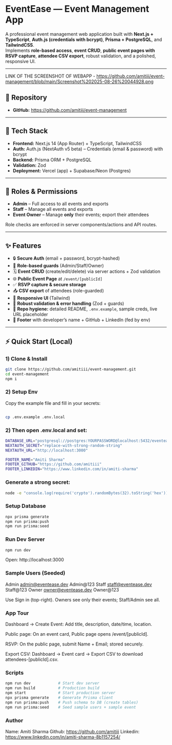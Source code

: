 # EventEase — Event Management App

A professional event management web application built with **Next.js + TypeScript**, **Auth.js (credentials with bcrypt)**, **Prisma + PostgreSQL**, and **TailwindCSS**.  
Implements **role-based access**, **event CRUD**, **public event pages with RSVP capture**, **attendee CSV export**, robust validation, and a polished, responsive UI.

---
LINK OF THE SCREENSHOT OF WEBAPP - https://github.com/amitiii/event-management/blob/main/Screenshot%202025-08-26%20044928.png

## 🔗 Repository

- **GitHub:** https://github.com/amitiii/event-management

---

## 🚀 Tech Stack

- **Frontend:** Next.js 14 (App Router) + TypeScript, TailwindCSS  
- **Auth:** Auth.js (NextAuth v5 beta) – Credentials (email & password) with bcrypt  
- **Backend:** Prisma ORM + PostgreSQL  
- **Validation:** Zod  
- **Deployment:** Vercel (app) + Supabase/Neon (Postgres)

---

## 👤 Roles & Permissions

- **Admin** – Full access to all events and exports  
- **Staff** – Manage all events and exports  
- **Event Owner** – Manage **only** their events; export their attendees

Role checks are enforced in server components/actions and API routes.

---

## ✨ Features

- 🔒 **Secure Auth** (email + password, bcrypt-hashed)  
- 🧰 **Role-based guards** (Admin/Staff/Owner)  
- 🗓️ **Event CRUD** (create/edit/delete) via server actions + Zod validation  
- 🌐 **Public Event Page** at `/event/[publicId]`  
- ✅ **RSVP capture & secure storage**  
- 📤 **CSV export** of attendees (role-guarded)  
- 📱 **Responsive UI** (Tailwind)  
- 🧪 **Robust validation & error handling** (Zod + guards)  
- 🧾 **Repo hygiene:** detailed README, `.env.example`, sample creds, live URL placeholder  
- 🦶 **Footer** with developer’s name + GitHub + LinkedIn (fed by env)

---

## ⚡ Quick Start (Local)

### 1) Clone & Install
```bash
git clone https://github.com/amitiii/event-management.git
cd event-management
npm i
```
### 2) Setup Env

Copy the example file and fill in your secrets:
```bash

cp .env.example .env.local
```
### 2) Then open .env.local and set:
```bash
DATABASE_URL="postgresql://postgres:YOURPASSWORD@localhost:5432/eventease?schema=public"
NEXTAUTH_SECRET="replace-with-strong-random-string"
NEXTAUTH_URL="http://localhost:3000"

FOOTER_NAME="Amiti Sharma"
FOOTER_GITHUB="https://github.com/amitiii"
FOOTER_LINKEDIN="https://www.linkedin.com/in/amiti-sharma"
```
### Generate a strong secret:
```bash
node -e "console.log(require('crypto').randomBytes(32).toString('hex'))"
```
### Setup Database
```bash
npx prisma generate
npm run prisma:push
npm run prisma:seed
```
### Run Dev Server
```bash
npm run dev
```
Open: http://localhost:3000

### Sample Users (Seeded)
Admin	admin@eventease.dev	Admin@123
Staff	staff@eventease.dev	Staff@123
Owner	owner@eventease.dev	Owner@123

Use Sign in (top-right). Owners see only their events; Staff/Admin see all.
### App Tour

Dashboard → Create Event: Add title, description, date/time, location.

Public page: On an event card, Public page opens /event/[publicId].

RSVP: On the public page, submit Name + Email; stored securely.

Export CSV: Dashboard → Event card → Export CSV to download attendees-[publicId].csv.

### Scripts
```bash
npm run dev            # Start dev server
npm run build          # Production build
npm start              # Start production server
npx prisma generate    # Generate Prisma client
npm run prisma:push    # Push schema to DB (create tables)
npm run prisma:seed    # Seed sample users + sample event
```
### Author

Name: Amiti Sharma
Github: https://github.com/amitiii
Linkedin: https://www.linkedin.com/in/amiti-sharma-8b1157254/





